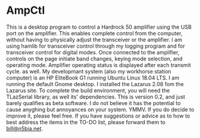 # AmpCtl
This is a desktop program to control a Hardrock 50 amplifier using the USB port on the amplifier. This enables complete control from the computer, without having to physically adjust the transceiver or the amplifier. I am using hamlib for transceiver control through my logging program and for transceiver control for digital modes.
Once connected to the amplifier, controls on the page initiate band changes, keying mode selection, and operating mode. Amplifier operating status is displayed after each transmit cycle. as well. 
My developmant system (also my workhorse station computer) is an HP EliteBook G1 running Ubuntu Linux 18.04 LTS. I am running the default Gnome desktop. I installed the Lazarus 2.08 fom the Lazarus site. To complete the build environment, you will need the TLazSerial library, as well its' dependencies.
This is version 0.2, and just barely qualifies as beta software. I do not believe it has the potential to cause anyghing but annoyances on your system. YMMV. If you do decide to improve it, please feel free. If you have suggestions or advice as to how to best address the items in the TO-DO list, please forward them to bill@n5bia.net.
